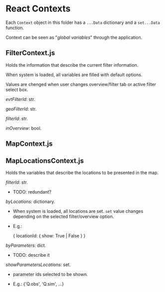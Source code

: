 # React Contexts

Each ```Context``` object in this folder has a ```...Data``` dictionary and a ```set...Data``` function.

Context can be seen as "*global variables*" through the application.

## FilterContext.js

Holds the information that describe the current filter information.

When system is loaded, all variables are filled with default options.

Values are chenged when user changes overview/filter tab or active filter select box.

*evtFilterId*: str.

*geoFilterId*: str.

*filterId*: str.

*inOverview*: bool.

## MapContext.js

## MapLocationsContext.js

Holds the variables that describe the locations to be presented in the map.

*filterId*: str.

- TODO: redundant?

*byLocations:* dictionary.

- When system is loaded, all locations are set. ```set``` value changes depending on the selected filter/overview option.

- E.g.:

    {
      locationId: {
        show: True | False
      }
    }

*byParameters*: dict.

- TODO: describe it

*showParametersLocations*: set.

- parameter ids selected to be shown.

- E.g.: {'Q.obs', 'Q.sim', ...}
